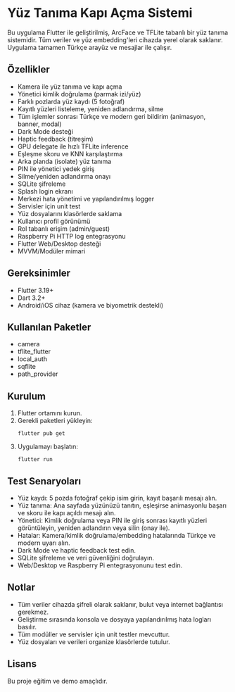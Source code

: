 
# Yüz Tanıma Kapı Açma Sistemi

Bu uygulama Flutter ile geliştirilmiş, ArcFace ve TFLite tabanlı bir yüz tanıma sistemidir. Tüm veriler ve yüz embedding'leri cihazda yerel olarak saklanır. Uygulama tamamen Türkçe arayüz ve mesajlar ile çalışır.

## Özellikler
- Kamera ile yüz tanıma ve kapı açma
- Yönetici kimlik doğrulama (parmak izi/yüz)
- Farklı pozlarda yüz kaydı (5 fotoğraf)
- Kayıtlı yüzleri listeleme, yeniden adlandırma, silme
- Tüm işlemler sonrası Türkçe ve modern geri bildirim (animasyon, banner, modal)
- Dark Mode desteği
- Haptic feedback (titreşim)
- GPU delegate ile hızlı TFLite inference
- Eşleşme skoru ve KNN karşılaştırma
- Arka planda (isolate) yüz tanıma
- PIN ile yönetici yedek giriş
- Silme/yeniden adlandırma onayı
- SQLite şifreleme
- Splash login ekranı
- Merkezi hata yönetimi ve yapılandırılmış logger
- Servisler için unit test
- Yüz dosyalarını klasörlerde saklama
- Kullanıcı profil görünümü
- Rol tabanlı erişim (admin/guest)
- Raspberry Pi HTTP log entegrasyonu
- Flutter Web/Desktop desteği
- MVVM/Modüler mimari

## Gereksinimler
- Flutter 3.19+
- Dart 3.2+
- Android/iOS cihaz (kamera ve biyometrik destekli)

## Kullanılan Paketler
- camera
- tflite_flutter
- local_auth
- sqflite
- path_provider

## Kurulum
1. Flutter ortamını kurun.
2. Gerekli paketleri yükleyin:
   ```
   flutter pub get
   ```
3. Uygulamayı başlatın:
   ```
   flutter run
   ```

## Test Senaryoları
- Yüz kaydı: 5 pozda fotoğraf çekip isim girin, kayıt başarılı mesajı alın.
- Yüz tanıma: Ana sayfada yüzünüzü tanıtın, eşleşirse animasyonlu başarı ve skoru ile kapı açıldı mesajı alın.
- Yönetici: Kimlik doğrulama veya PIN ile giriş sonrası kayıtlı yüzleri görüntüleyin, yeniden adlandırın veya silin (onay ile).
- Hatalar: Kamera/kimlik doğrulama/embedding hatalarında Türkçe ve modern uyarı alın.
- Dark Mode ve haptic feedback test edin.
- SQLite şifreleme ve veri güvenliğini doğrulayın.
- Web/Desktop ve Raspberry Pi entegrasyonunu test edin.

## Notlar
- Tüm veriler cihazda şifreli olarak saklanır, bulut veya internet bağlantısı gerekmez.
- Geliştirme sırasında konsola ve dosyaya yapılandırılmış hata logları basılır.
- Tüm modüller ve servisler için unit testler mevcuttur.
- Yüz dosyaları ve verileri organize klasörlerde tutulur.

## Lisans
Bu proje eğitim ve demo amaçlıdır.

